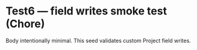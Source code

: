 <!--
title: Test6 — field writes smoke test (Chore)
labels: ["test","chore","phase:phase-0"]
assignees: ["mfortin014"]
uid: test6-field-writes
type: Chore
status: Todo
priority: P2
target: mvp-0.7.0
area: ci
doc: docs/policy/seed_schema.md
pr: https://github.com/mfortin014/mvp_menu_optimizer/pull/1
project: "test"
-->

# Test6 — field writes smoke test (Chore)

Body intentionally minimal. This seed validates custom Project field writes.
